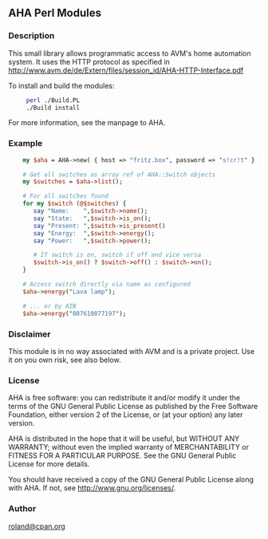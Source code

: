 ## AHA Perl Modules

### Description

This small library allows programmatic access to AVM's home automation
system. It uses the HTTP protocol as specified in
http://www.avm.de/de/Extern/files/session_id/AHA-HTTP-Interface.pdf

To install and build the modules:

````bash
     perl ./Build.PL
     ./Build install
````

For more information, see the manpage to AHA.

### Example

````perl
    my $aha = AHA->new( { host => "fritz.box", password => "s!cr!t" } );

    # Get all switches as array ref of AHA::Switch objects
    my $switches = $aha->list();

    # For all switches found
    for my $switch (@$switches) {
       say "Name:    ",$switch->name();
       say "State:   ",$switch->is_on();
       say "Present: ",$switch->is_present()
       say "Energy:  ",$switch->energy();
       say "Power:   ",$switch->power();

       # If switch is on, switch if off and vice versa
       $switch->is_on() ? $switch->off() : $switch->on();
    }

    # Access switch directly via name as configured 
    $aha->energy("Lava lamp");

    # ... or by AIN
    $aha->energy("087610077197");
````

### Disclaimer

This module is in no way associated with AVM and is a private
project. Use it on you own risk, see also below.

### License
  
AHA is free software: you can redistribute it and/or modify it
under the terms of the GNU General Public License as published by the
Free Software Foundation, either version 2 of the License, or (at your
option) any later version.

AHA is distributed in the hope that it will be useful, but
WITHOUT ANY WARRANTY; without even the implied warranty of
MERCHANTABILITY or FITNESS FOR A PARTICULAR PURPOSE.  See the GNU
General Public License for more details.

You should have received a copy of the GNU General Public License
along with AHA.  If not, see <http://www.gnu.org/licenses/>.

### Author

roland@cpan.org
